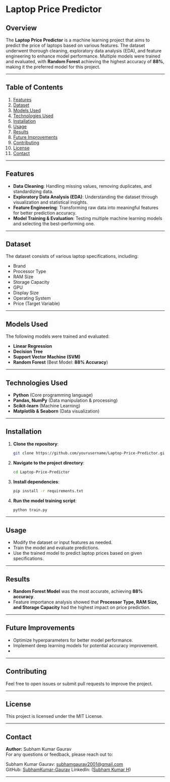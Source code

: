 # Laptop Price Predictor

## Overview
The **Laptop Price Predictor** is a machine learning project that aims to predict the price of laptops based on various features. The dataset underwent thorough cleaning, exploratory data analysis (EDA), and feature engineering to enhance model performance. Multiple models were trained and evaluated, with **Random Forest** achieving the highest accuracy of **88%**, making it the preferred model for this project.

---

## Table of Contents

1. [Features](#features)
2. [Dataset](#dataset)
3. [Models Used](#models-used)
4. [Technologies Used](#technologies-used)
5. [Installation](#installation)
6. [Usage](#usage)
7. [Results](#results)
8. [Future Improvements](#future-improvements)
9. [Contributing](#contributing)
10. [License](#license)
11. [Contact](#contact)

---

## Features

- **Data Cleaning**: Handling missing values, removing duplicates, and standardizing data.
- **Exploratory Data Analysis (EDA)**: Understanding the dataset through visualization and statistical insights.
- **Feature Engineering**: Transforming raw data into meaningful features for better prediction accuracy.
- **Model Training & Evaluation**: Testing multiple machine learning models and selecting the best-performing one.

---

## Dataset
The dataset consists of various laptop specifications, including:
- Brand
- Processor Type
- RAM Size
- Storage Capacity
- GPU
- Display Size
- Operating System
- Price (Target Variable)

---

## Models Used
The following models were trained and evaluated:
- **Linear Regression**
- **Decision Tree**
- **Support Vector Machine (SVM)**
- **Random Forest** (Best Model: **88% Accuracy**)

---

## Technologies Used

- **Python** (Core programming language)
- **Pandas, NumPy** (Data manipulation & processing)
- **Scikit-learn** (Machine Learning)
- **Matplotlib & Seaborn** (Data visualization)

---

## Installation

1. **Clone the repository**:
   ```bash
   git clone https://github.com/yourusername/Laptop-Price-Predictor.git
   ```
2. **Navigate to the project directory**:
   ```bash
   cd Laptop-Price-Predictor
   ```
3. **Install dependencies**:
   ```bash
   pip install -r requirements.txt
   ```
4. **Run the model training script**:
   ```bash
   python train.py
   ```

---

## Usage
- Modify the dataset or input features as needed.
- Train the model and evaluate predictions.
- Use the trained model to predict laptop prices based on given specifications.

---

## Results
- **Random Forest Model** was the most accurate, achieving **88% accuracy**.
- Feature importance analysis showed that **Processor Type, RAM Size, and Storage Capacity** had the highest impact on price prediction.

---

## Future Improvements
- Optimize hyperparameters for better model performance.
- Implement deep learning models for potential accuracy improvement.
- 
---

## Contributing
Feel free to open issues or submit pull requests to improve the project.

---

## License
This project is licensed under the MIT License.

---

## Contact
**Author:** Subham Kumar Gaurav  
For any questions or feedback, please reach out to:

Subham Kumar Gaurav: subhamgaurav2001@gmail.com  
GitHub: [SubhamKumar-Gaurav](https://github.com/SubhamKumar-Gaurav)
LinkedIn: ([Subham Kumar H](https://www.linkedin.com/in/subham-kumar-h-158395216/))

---
